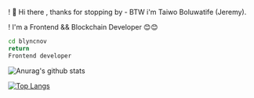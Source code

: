 ! 👋 Hi there , thanks for stopping by - BTW i'm Taiwo Boluwatife (Jeremy).

! I'm a Frontend && Blockchain Developer 😊😊

```bash
cd blyncnov
return
Frontend developer
```


![Anurag's github stats](https://github-readme-stats.vercel.app/api?username=blyncnov)


[![Top Langs](https://github-readme-stats.vercel.app/api/top-langs/?username=blyncnov)](https://github.com/blyncnov/github-readme-stats)
